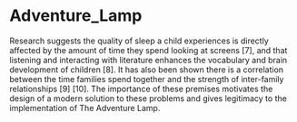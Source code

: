 # Adventure_Lamp

Research suggests the quality of sleep a child experiences is directly affected by the amount of time they spend looking at screens [7], and that listening and interacting with literature enhances the vocabulary and brain development of children [8]. It has also been shown there is a correlation between the time families spend together and the strength of inter-family relationships [9] [10]. The importance of these premises motivates the design of a modern solution to these problems and gives legitimacy to the implementation of The Adventure Lamp. 
